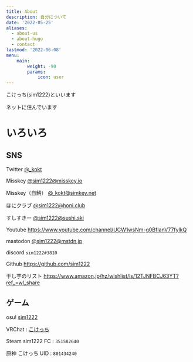 ```yaml
---
title: About
description: 自分について
date: '2022-05-25'
aliases:
  - about-us
  - about-hugo
  - contact
lastmod: '2022-06-08'
menu:
    main: 
        weight: -90
        params:
            icon: user
---
```


こけっち(sim1222)といいます

ネットに住んでいます

# いろいろ
## SNS

Twitter [@_kokt](https://twitter.com/_kokt)

Misskey [@sim1222@misskey.io](https://misskey.io/@sim1222)

Misskey（自鯖） [@_kokt@simkey.net](https://simkey.net/@_kokt)

ほにクラブ [@sim1222@honi.club](https://honi.club/@sim1222)

すしすきー [@sim1222@sushi.ski](https://sushi.ski/@sim1222)

Youtube https://www.youtube.com/channel/UCW1wsNm-g0BfIanV77fylkQ

mastodon [@sim1222@mstdn.jp](https://mstdn.jp/@sim1222)

discord `sim1222#3810`

Github https://github.com/sim1222

干し芋のリスト https://www.amazon.jp/hz/wishlist/ls/12TJNFBCJ63YT?ref_=wl_share


## ゲーム

osu! [sim1222](https://osu.ppy.sh/users/12164975)

VRChat : [こけっち](https://vrchat.com/home/user/usr_8a5fbace-5920-4fbe-a4ad-7d5cad57f1c7)

Steam sim1222 FC : `351582640`

原神 こけっち UID : `801434240`